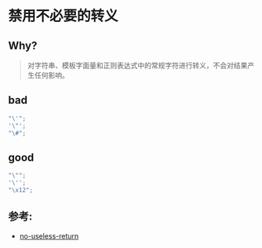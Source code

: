 # 禁用不必要的转义

## Why?

> 对字符串、模板字面量和正则表达式中的常规字符进行转义，不会对结果产生任何影响。

## bad

```js
"\'";
'\"';
"\#";
```

## good

```js
"\"";
'\'';
"\x12";
```

## 参考:

- [no-useless-return](https://eslint.org/docs/rules/no-useless-return)
